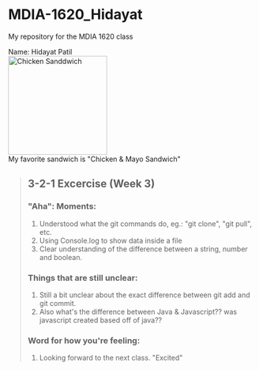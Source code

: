 # MDIA-1620_Hidayat
My repository for the MDIA 1620 class

Name: Hidayat Patil <br>
<img src="https://www.indianhealthyrecipes.com/wp-content/uploads/2023/09/mayo-chicken-sandwich-recipe.jpg" alt="Chicken Sanddwich" width="200" height="200">
<br>
My favorite sandwich is "Chicken & Mayo Sandwich"

> ## 3-2-1 Excercise (Week 3)
> ### "Aha": Moments:
> 1. Understood what the git commands do, eg.: "git clone", "git pull", etc.
> 2. Using Console.log to show data inside a file
> 3. Clear understanding of the difference between a string, number and boolean.
> ### Things that are still unclear:
> 1. Still a bit unclear about the exact difference between git add and git commit.
> 2. Also what's the difference between Java & Javascript?? was javascript created based off of java??
> ### Word for how you're feeling:
> 1. Looking forward to the next class. "Excited" 
